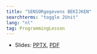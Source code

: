 ```yaml
---
title: "SENSORgegevens BEKIJKEN"
searchterms: "toggle 2Unit"
lang: "nl"
tag: ProgrammingLesson
---
```

 <ul>
 <li class="ng-binding">Slides:
 <a href="ProgrammingLessons/Sensorwaarden-bekijken.pptx"">PPTX</a>,
 <a href="ProgrammingLessons/Sensorwaarden-bekijken.pdf"">PDF</a>
 </li>
 </ul>
